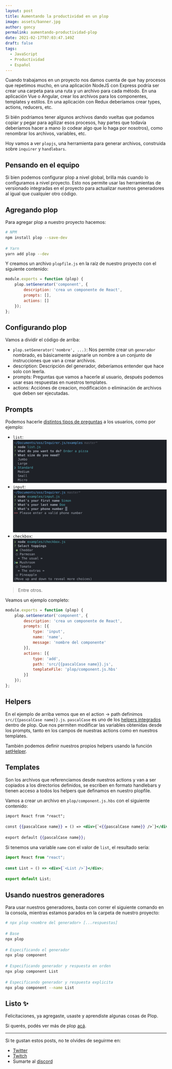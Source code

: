 ```yaml
---
layout: post
title: Aumentando la productividad en un plop
image: assets/banner.jpg
author: goncy
permalink: aumentando-productividad-plop
date: 2021-02-17T07:03:47.149Z
draft: false
tags:
  - JavaScript
  - Productividad
  - Español
---
```


Cuando trabajamos en un proyecto nos damos cuenta de que hay procesos que repetimos mucho, en una aplicación NodeJS con Express podría ser crear una carpeta para una ruta y un archivo para cada método. En una aplicación Vue o Angular, crear los archivos para los componentes, templates y estilos. En una aplicación con Redux deberíamos crear types, actions, reducers, etc.

Si bién podríamos tener algunos archivos dando vueltas que podamos copiar y pegar para agilizar esos procesos, hay partes que todavía deberíamos hacer a mano (o codear algo que lo haga por nosotros), como renombrar los archivos, variables, etc.

Hoy vamos a ver `plopjs`, una herramienta para generar archivos, construida sobre `inquirer` y `handlebars`.

## Pensando en el equipo
Si bien podemos configurar plop a nivel global, brilla más cuando lo configuramos a nivel proyecto. Esto nos permite usar las herramientas de versionado integradas en el proyecto para actualizar nuestros generadores al igual que cualquier otro código.

## Agregando plop
Para agregar plop a nuestro proyecto hacemos:
```bash
# NPM
npm install plop --save-dev

# Yarn
yarn add plop --dev
```

Y creamos un archivo `plopfile.js` en la raíz de nuestro proyecto con el siguiente contenido:
```js
module.exports = function (plop) {
    plop.setGenerator('component', {
        description: 'crea un componente de React',
        prompts: [],
        actions: []
    });
};
```

## Configurando plop
Vamos a dividir el código de arriba:

* `plop.setGenerator('nombre', ...)`: Nos permite crear un `generador` nombrado, es básicamente asignarle un nombre a un conjunto de instrucciones que van a crear archivos.
* description: Descripción del generador, deberíamos entender que hace solo con leerla.
* prompts: Preguntas que vamos a hacerle al usuario, después podemos usar esas respuestas en nuestros templates.
* actions: Acciónes de creacion, modificación o eliminación de archivos que deben ser ejecutadas.

## Prompts
Podemos hacerle [distintos tipos de preguntas](https://github.com/SBoudrias/Inquirer.js/#prompt-types) a los usuarios, como por ejemplo:

* `list`: ![list](./assets/list.svg)
* `input`: ![input](./assets/input.svg)
* `checkbox`: ![checkbox](./assets/checkbox.svg)

> Entre otros.

Veamos un ejemplo completo:
```js
module.exports = function (plop) {
    plop.setGenerator('component', {
        description: 'crea un componente de React',
        prompts: [{
            type: 'input',
            name: 'name',
            message: 'nombre del componente'
        }],
        actions: [{
            type: 'add',
            path: 'src/{{pascalCase name}}.js',
            templateFile: 'plop/component.js.hbs'
        }]
    });
};
```

## Helpers
En el ejemplo de arriba vemos que en el action -> path definimos `src/{{pascalCase name}}.js`. `pascalCase` es uno de los [helpers integrados](https://plopjs.com/documentation/#built-in-helpers) dentro de plop. Que nos permiten modificar las variables obtenidas desde los prompts, tanto en los campos de nuestras actions como en nuestros templates.

También podemos definir nuestros propios helpers usando la función [setHelper](https://plopjs.com/documentation/#sethelper).

## Templates
Son los archivos que referenciamos desde nuestros actions y van a ser copiados a los directorios definidos, se escriben en formato handlebars y tienen acceso a todos los helpers que definamos en nuestro plopfile.

Vamos a crear un archivo en `plop/component.js.hbs` con el siguiente contenido:
```hbs
import React from "react";

const {{pascalCase name}} = () => <div>{`<{{pascalCase name}} />`}</div>;

export default {{pascalCase name}};
```

Si tenemos una variable `name` con el valor de `list`, el resultado sería:
```jsx
import React from "react";

const List = () => <div>{`<List />`}</div>;

export default List;
```

## Usando nuestros generadores
Para usar nuestros generadores, basta con correr el siguiente comando en la consola, mientras estamos parados en la carpeta de nuestro proyecto:
```bash
# npx plop <nombre del generador> [...respuestas]

# Base
npx plop

# Especificando el generador
npx plop component

# Especificando generador y respuesta en orden
npx plop component List

# Especificando generador y respuesta explicita
npx plop component --name List
```

## Listo ✨
Felicitaciones, ya agregaste, usaste y aprendiste algunas cosas de Plop.

Si querés, podés ver más de plop [acá](https://plopjs.com/).

---

Si te gustan estos posts, no te olvides de seguirme en:
* [Twitter](https://twitter.com/goncy)
* [Twitch](https://twitch.tv/goncypozzo)
* Sumarte al [discord](https://discord.gg/rAmPWU6eHg)
